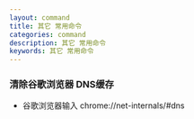 ```yaml
---
layout: command
title: 其它 常用命令
categories: command
description: 其它 常用命令
keywords: 其它 常用命令
---
```


### 清除谷歌浏览器 DNS缓存
- 谷歌浏览器输入 chrome://net-internals/#dns
